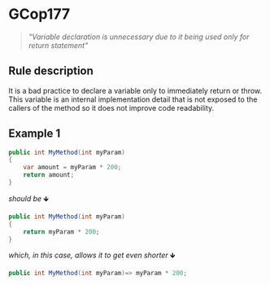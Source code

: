 # GCop177

> *"Variable declaration is unnecessary due to it being used only for return statement"*


## Rule description
It is a bad practice to declare a variable only to immediately return or throw. This variable is an internal implementation detail that is not exposed to the callers of the method so it does not improve code readability.

## Example 1
```csharp
public int MyMethod(int myParam)
{
    var amount = myParam * 200;
    return amount;  
}
```
*should be* 🡻

```csharp
public int MyMethod(int myParam)
{
    return myParam * 200; 
}
```
*which, in this case, allows it to get even shorter* 🡻
```csharp
public int MyMethod(int myParam)=> myParam * 200; 
```
